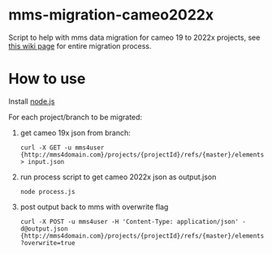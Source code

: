 # mms-migration-cameo2022x
Script to help with mms data migration for cameo 19 to 2022x projects, see [this wiki page](https://openmbee.atlassian.net/l/cp/Ag00nvsb) for entire migration process.

# How to use

Install [node.js](https://nodejs.org/en)

For each project/branch to be migrated:

1. get cameo 19x json from branch:

    `curl -X GET -u mms4user {http://mms4domain.com}/projects/{projectId}/refs/{master}/elements > input.json`

2. run process script to get cameo 2022x json as output.json

    `node process.js`

3. post output back to mms with overwrite flag

    `curl -X POST -u mms4user -H 'Content-Type: application/json' -d@output.json {http://mms4domain.com}/projects/{projectId}/refs/{master}/elements?overwrite=true`
